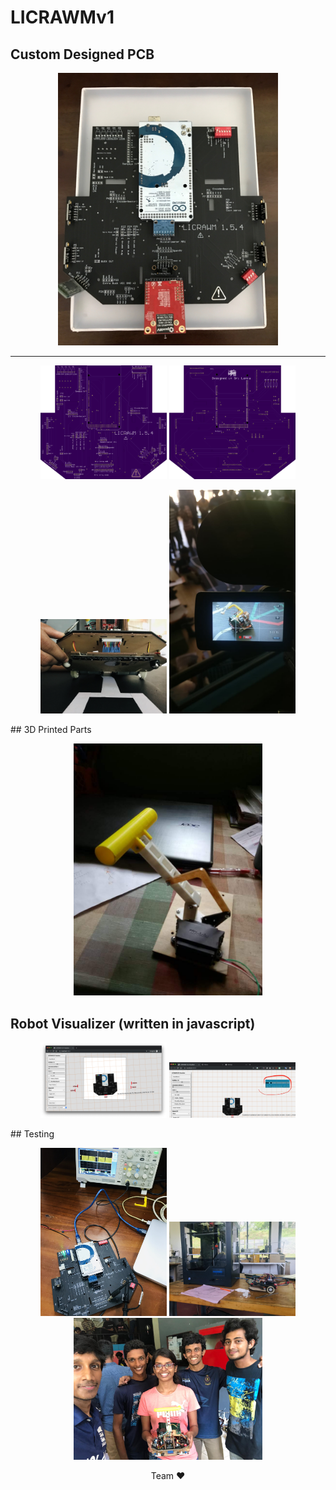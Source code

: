 # LICRAWMv1


## Custom Designed PCB
<p align="center">
 <img src="img/summary.jpg" width="70%"/>
 </p>
 

 <hr>
 
<p align="center">
  <tr>
    <td> <img src="img/9bce091a6496b01e20e28a16b17239b5.png" width="40%"/> </td>
    <td>  <img src="img/a180725e38f12c07dc380e0604d5f208.png" width="40%"/></td>
   </tr>
</p>


<p align="center">
  <tr>
    <td> <img src="img/IMG_5743.jpg" width="40%"/> </td>
    <td>  <img src="img/WhatsApp Image 2019-07-26 at 16.08.40.jpeg" width="40%"/></td>
   </tr>
 </p>
 ## 3D Printed Parts
<p align="center">
  <tr>
    <td><img src="img/5961dd3d-0169-4989-812a-6c6c191a3147.jpg" width="60%"/></td>
   </tr>
  
 
 ## Robot Visualizer (written in javascript) 
<p align="center">
   <tr>
    <td><img src="img/Screenshot 2019-05-17 at 12.52.51 PM.png" width="40%"/></td>
    <td><img src="img/Screenshot 2019-05-24 at 10.04.55 PM.png" width="40%"/></td>
   </tr>
</p>  
 ## Testing  
 
 <p align="center">
   <tr>
    <td><img src="img/IMG_4811.jpg" width="40%"/></td>
    <td><img src="img/IMG_5389.jpg" width="40%"/></td>
   </tr>
 
  <tr>
    <td><img src="img/WhatsApp Image 2019-07-26 at 14.07.43.jpeg" width="60%"/></td>
   </tr>
   
</p>
<p align="center">Team ♥</p>

